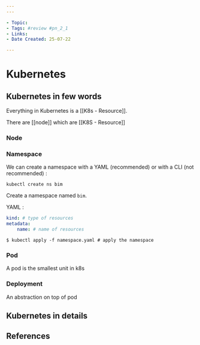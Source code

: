```yaml
---
---

- Topic:
- Tags: #review #pn_2_1
- Links:
- Date Created: 25-07-22

---
```


# Kubernetes

## Kubernetes in few words

Everything in Kubernetes is a [[K8s - Resource]].

There are [[node]] which are [[K8S - Resource]]

### Node

### Namespace

We can create a namespace with a YAML (recommended) or with a CLI (not recommended) :
```shell
kubectl create ns bim
```

Create a namespace named `bim`.

YAML :
```yaml
kind: # type of resources
metadata:
	name: # name of resources
```

```
$ kubectl apply -f namespace.yaml # apply the namespace
```

### Pod

A pod is the smallest unit in k8s

### Deployment

An abstraction on top of pod
## Kubernetes in details

## References
